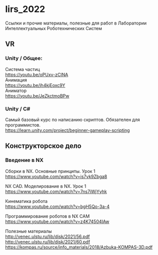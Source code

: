 # lirs_2022
Ссылки и прочие материалы, полезные для работ в Лаборатории Интеллектуальных Роботехнических Систем

## VR
### Unity / Общее:  
Система частиц  
https://youtu.be/oPUxv-zClNA  
Анимация  
https://youtu.be/jh4kjEoxc9Y  
Аниматор  
https://youtu.be/JeZkctmoBPw  
### Unity / C#  
Самый базовый курс по написанию скриптов. Обязателен для программистов.  
https://learn.unity.com/project/beginner-gameplay-scripting  

## Конструкторское дело
### Введение в NX
Сборки в NX. Основные принципы. Урок 1\
https://www.youtube.com/watch?v=is7vk9Zbga8

NX CAD. Моделирование в NX. Урок 1\
https://www.youtube.com/watch?v=7ns7iWjYyhk

Кинематика робота\
https://www.youtube.com/watch?v=bgH5Qo-3a-4

Программирование роботов в NX CAM\
https://www.youtube.com/watch?v=z4K74504IAw

Полезные материалы\
http://venec.ulstu.ru/lib/disk/2021/56.pdf \
http://venec.ulstu.ru/lib/disk/2021/60.pdf \
https://kompas.ru/source/info_materials/2018/Azbuka-KOMPAS-3D.pdf
